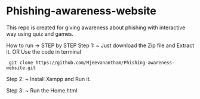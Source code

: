 # Phishing-awareness-website
This repo is created for giving awareness about phishing with interactive way using quiz and games.


How to run → STEP by STEP
Step 1:
    ~ Just download the Zip file and Extract it.    OR   Use the code in terminal

                     

     git clone https://github.com/Mjeevanantham/Phishing-awareness-website.git

Step 2:
  ~ Install Xampp and Run it.

Step 3:
  ~ Run the Home.html
    
